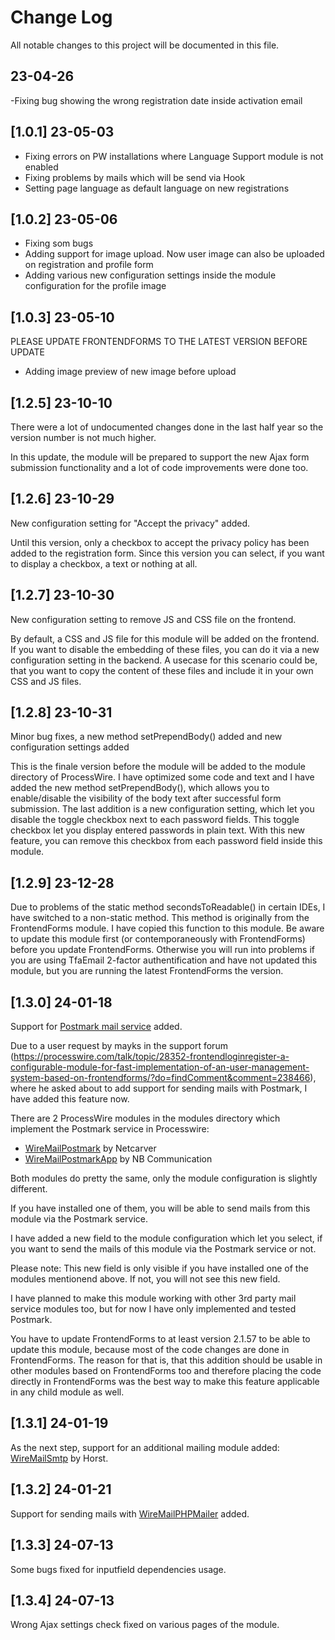 # Change Log
All notable changes to this project will be documented in this file.

## 23-04-26
-Fixing bug showing the wrong registration date inside activation email

## [1.0.1] 23-05-03
- Fixing errors on PW installations where Language Support module is not enabled
- Fixing problems by mails which will be send via Hook
- Setting page language as default language on new registrations 

## [1.0.2] 23-05-06
- Fixing som bugs
- Adding support for image upload. Now user image can also be uploaded on registration and profile form
- Adding various new configuration settings inside the module configuration for the profile image

## [1.0.3] 23-05-10
PLEASE UPDATE FRONTENDFORMS TO THE LATEST VERSION BEFORE UPDATE
- Adding image preview of new image before upload

## [1.2.5] 23-10-10
There were a lot of undocumented changes done in the last half year so the version number is not much higher.

In this update, the module will be prepared to support the new Ajax form submission functionality and a lot of code improvements were done too.

## [1.2.6] 23-10-29
New configuration setting for "Accept the privacy" added.

Until this version, only a checkbox to accept the privacy policy has been added to the registration form. Since this version you can select, if you want to display a checkbox, a text or nothing at all.

## [1.2.7] 23-10-30
New configuration setting to remove JS and CSS file on the frontend.

By default, a CSS and JS file for this module will be added on the frontend. If you want to disable the embedding of these files, you can do it via a new configuration setting in the backend.
A usecase for this scenario could be, that you want to copy the content of these files and include it in your own CSS and JS files.

## [1.2.8] 23-10-31
Minor bug fixes, a new method setPrependBody() added and new configuration settings added

This is the finale version before the module will be added to the module directory of ProcessWire. I have optimized some code and text and I have added the new method setPrependBody(), which allows you to enable/disable the visibility of the body text after successful form submission.
The last addition is a new configuration setting, which let you disable the toggle checkbox next to each password fields. This toggle checkbox let you display entered passwords in plain text. With this new feature, you can remove this checkbox from each password field inside this module.

## [1.2.9] 23-12-28
Due to problems of the static method secondsToReadable() in certain IDEs, I have switched to a non-static method. This method is originally from the FrontendForms module. I have copied this function to this module. Be aware to update this module first (or contemporaneously with FrontendForms) before you update FrontendForms. Otherwise you will run into problems if you are using TfaEmail 2-factor authentification and have not updated this module, but you are running the latest FrontendForms the version.

## [1.3.0] 24-01-18
Support for [Postmark mail service](https://postmarkapp.com/) added.

Due to a user request by mayks in the support forum (https://processwire.com/talk/topic/28352-frontendloginregister-a-configurable-module-for-fast-implementation-of-an-user-management-system-based-on-frontendforms/?do=findComment&comment=238466), where he asked about to add support for sending mails with Postmark, I have added this feature now.

There are 2 ProcessWire modules in the modules directory which implement the Postmark service in Processwire:

- [WireMailPostmark](https://processwire.com/modules/wire-mail-postmark/) by Netcarver
- [WireMailPostmarkApp](https://processwire.com/modules/wire-mail-postmark-app/) by NB Communication

Both modules do pretty the same, only the module configuration is slightly different.

If you have installed one of them, you will be able to send mails from this module via the Postmark service.

I have added a new field to the module configuration which let you select, if you want to send the mails of this module via the Postmark service or not.

Please note: This new field is only visible if you have installed one of the modules mentionend above. If not, you will not see this new field.

I have planned to make this module working with other 3rd party mail service modules too, but for now I have only implemented and tested Postmark.

You have to update FrontendForms to at least version 2.1.57 to be able to update this module, because most of the code changes are done in FrontendForms. The reason for that is, that this addition should be usable in other modules based on FrontendForms too and therefore placing the code directly in FrontendForms was the best way to make this feature applicable in any child module as well.

## [1.3.1] 24-01-19

As the next step, support for an additional mailing module added: [WireMailSmtp](https://processwire.com/modules/wire-mail-smtp/) by Horst.

## [1.3.2] 24-01-21

Support for sending mails with [WireMailPHPMailer](https://processwire.com/modules/altivebirit/) added.

## [1.3.3] 24-07-13

Some bugs fixed for inputfield dependencies usage.

## [1.3.4] 24-07-13

Wrong Ajax settings check fixed on various pages of the module.
